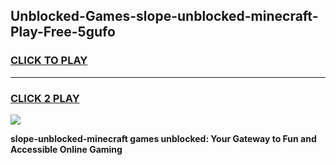 
## Unblocked-Games-slope-unblocked-minecraft-Play-Free-5gufo
<h3>
<a href="https://premium76.site?title=slope-unblocked-minecraft&ref=23A">CLICK TO PLAY</a></h3>
<hr>

<h3>
<a href="https://premium76.site?title=slope-unblocked-minecraft&ref=23A">CLICK 2 PLAY</a>
  
</h3>

<a href="https://premium76.site?title=slope-unblocked-minecraft&ref=23A"><img src="https://clearcache.store/games.png"></a>


**slope-unblocked-minecraft games unblocked: Your Gateway to Fun and Accessible Online Gaming**
